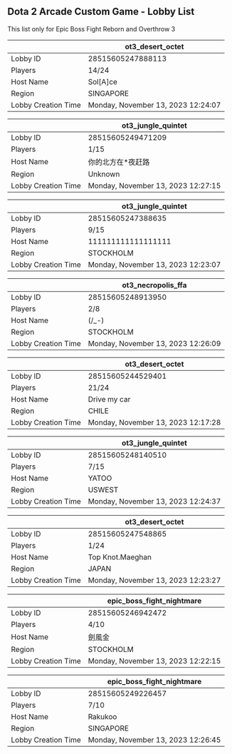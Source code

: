 ## Dota 2 Arcade Custom Game - Lobby List

This list only for Epic Boss Fight Reborn and Overthrow 3

|  | ot3_desert_octet |
| ------ | ------ |
| Lobby ID | 28515605247888113 |
| Players | 14/24 |
| Host Name | Sol[A]ce |
| Region | SINGAPORE |
| Lobby Creation Time | Monday, November 13, 2023 12:24:07 |


|  | ot3_jungle_quintet |
| ------ | ------ |
| Lobby ID | 28515605249471209 |
| Players | 1/15 |
| Host Name | 你的北方在*夜赶路 |
| Region | Unknown |
| Lobby Creation Time | Monday, November 13, 2023 12:27:15 |


|  | ot3_jungle_quintet |
| ------ | ------ |
| Lobby ID | 28515605247388635 |
| Players | 9/15 |
| Host Name | 111111111111111111 |
| Region | STOCKHOLM |
| Lobby Creation Time | Monday, November 13, 2023 12:23:07 |


|  | ot3_necropolis_ffa |
| ------ | ------ |
| Lobby ID | 28515605248913950 |
| Players | 2/8 |
| Host Name | (/_-) |
| Region | STOCKHOLM |
| Lobby Creation Time | Monday, November 13, 2023 12:26:09 |


|  | ot3_desert_octet |
| ------ | ------ |
| Lobby ID | 28515605244529401 |
| Players | 21/24 |
| Host Name | Drive my car |
| Region | CHILE |
| Lobby Creation Time | Monday, November 13, 2023 12:17:28 |


|  | ot3_jungle_quintet |
| ------ | ------ |
| Lobby ID | 28515605248140510 |
| Players | 7/15 |
| Host Name | YATOO |
| Region | USWEST |
| Lobby Creation Time | Monday, November 13, 2023 12:24:37 |


|  | ot3_desert_octet |
| ------ | ------ |
| Lobby ID | 28515605247548865 |
| Players | 1/24 |
| Host Name | Top Knot.Maeghan |
| Region | JAPAN |
| Lobby Creation Time | Monday, November 13, 2023 12:23:27 |


|  | epic_boss_fight_nightmare |
| ------ | ------ |
| Lobby ID | 28515605246942472 |
| Players | 4/10 |
| Host Name | 劍風金 |
| Region | STOCKHOLM |
| Lobby Creation Time | Monday, November 13, 2023 12:22:15 |


|  | epic_boss_fight_nightmare |
| ------ | ------ |
| Lobby ID | 28515605249226457 |
| Players | 7/10 |
| Host Name | Rakukoo |
| Region | SINGAPORE |
| Lobby Creation Time | Monday, November 13, 2023 12:26:45 |


